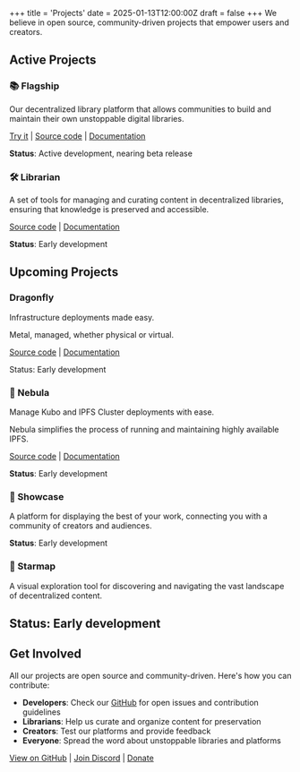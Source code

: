 +++
title = 'Projects'
date = 2025-01-13T12:00:00Z
draft = false
+++
We believe in open source, community-driven projects that empower users and creators.

## Active Projects

### 📚 Flagship

Our decentralized library platform that allows communities to build and maintain their own unstoppable digital libraries.

[Try it](https://ftwc.xyz) | [Source code](https://github.com/riffcc/flagship) | [Documentation](/docs/flagship)

**Status**: Active development, nearing beta release

### 🛠️ Librarian

A set of tools for managing and curating content in decentralized libraries, ensuring that knowledge is preserved and accessible.

[Source code](https://github.com/riffcc/librarian) | [Documentation](/docs/librarian)

**Status**: Early development

## Upcoming Projects

### Dragonfly
Infrastructure deployments made easy.

Metal, managed, whether physical or virtual.

[Source code](https://github.com/riffcc/dragonfly) | [Documentation](/docs/dragonfly)

Status: Early development

### 🔧 Nebula

Manage Kubo and IPFS Cluster deployments with ease.

Nebula simplifies the process of running and maintaining highly available IPFS.

[Source code](https://github.com/riffcc/nebula) | [Documentation](/docs/nebula)

**Status**: Early development

### 🎁 Showcase

A platform for displaying the best of your work, connecting you with a community of creators and audiences.

**Status**: Early development

### 🌌 Starmap

A visual exploration tool for discovering and navigating the vast landscape of decentralized content.

**Status**: Early development
---

## Get Involved

All our projects are open source and community-driven. Here's how you can contribute:

- **Developers**: Check our [GitHub](https://github.com/riffcc) for open issues and contribution guidelines
- **Librarians**: Help us curate and organize content for preservation
- **Creators**: Test our platforms and provide feedback
- **Everyone**: Spread the word about unstoppable libraries and platforms

[View on GitHub](https://github.com/riffcc) | [Join Discord](/contact) | [Donate](https://opencollective.com/riffcc)
